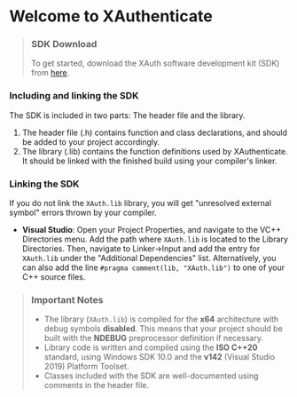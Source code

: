 # Welcome to XAuthenticate

> ### SDK Download
> To get started, download the XAuth software development kit (SDK) from [here](/public/SDK/XAuth.zip).

### Including and linking the SDK

The SDK is included in two parts: The header file and the library. 
 1. The header file (.h) contains function and class declarations, and should be added to your project accordingly.
 2. The library (.lib) contains the function definitions used by XAuthenticate. It should be linked with the finished build using your compiler's linker.

### Linking the SDK

If you do not link the `XAuth.lib` library, you will get "unresolved external symbol" errors thrown by your compiler.
 - **Visual Studio**: Open your Project Properties, and navigate to the VC++ Directories menu. Add the path where `XAuth.lib` is located to the Library Directories. Then, navigate to Linker->Input and add the entry for `XAuth.lib` under the "Additional Dependencies" list. Alternatively, you can also add the line `#pragma comment(lib, "XAuth.lib")` to one of your C++ source files.

> ### Important Notes
>  - The library (`XAuth.lib`) is compiled for the **x64** architecture with debug symbols **disabled**. This means that your project should be built with the **NDEBUG** preprocessor definition if necessary.
>  - Library code is written and compiled using the **ISO C++20** standard, using Windows SDK 10.0 and the **v142** (Visual Studio 2019) Platform Toolset.
>  - Classes included with the SDK are well-documented using comments in the header file.